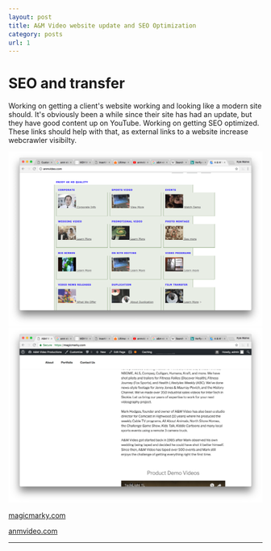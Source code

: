 ```yaml
---
layout: post
title: A&M Video website update and SEO Optimization
category: posts
url: 1
---
```

# SEO and transfer

Working on getting a client's website working and looking like a modern site should. It's obviously been a while since their site has had an update, but they have good content up on YouTube. Working on getting SEO optimized. These links should help with that, as external links to a website increase webcrawler visibilty.

![alt text](/images/oldA&M.png)
![alt text](/images/updateA&M.png)

[magicmarky.com](https://magicmarky.com)

[anmvideo.com](http://anmvideo.com)

---